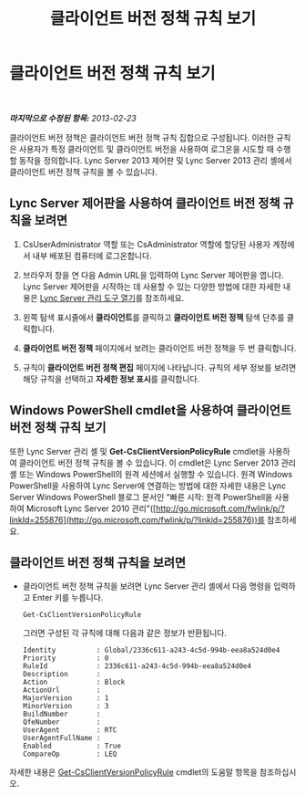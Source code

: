 ﻿---
title: 클라이언트 버전 정책 규칙 보기
TOCTitle: 클라이언트 버전 정책 규칙 보기
ms:assetid: f3a0215f-f72f-4e9b-a07b-25858dc4203a
ms:mtpsurl: https://technet.microsoft.com/ko-kr/library/JJ923060(v=OCS.15)
ms:contentKeyID: 52056998
ms.date: 08/24/2015
mtps_version: v=OCS.15
ms.translationtype: HT
---

# 클라이언트 버전 정책 규칙 보기

 

_**마지막으로 수정된 항목:** 2013-02-23_

클라이언트 버전 정책은 클라이언트 버전 정책 규칙 집합으로 구성됩니다. 이러한 규칙은 사용자가 특정 클라이언트 및 클라이언트 버전을 사용하여 로그온을 시도할 때 수행할 동작을 정의합니다. Lync Server 2013 제어판 및 Lync Server 2013 관리 셸에서 클라이언트 버전 정책 규칙을 볼 수 있습니다.

## Lync Server 제어판을 사용하여 클라이언트 버전 정책 규칙을 보려면

1.  CsUserAdministrator 역할 또는 CsAdministrator 역할에 할당된 사용자 계정에서 내부 배포된 컴퓨터에 로그온합니다.

2.  브라우저 창을 연 다음 Admin URL을 입력하여 Lync Server 제어판을 엽니다. Lync Server 제어판을 시작하는 데 사용할 수 있는 다양한 방법에 대한 자세한 내용은 [Lync Server 관리 도구 열기](lync-server-2013-open-lync-server-administrative-tools.md)를 참조하세요.

3.  왼쪽 탐색 표시줄에서 **클라이언트**를 클릭하고 **클라이언트 버전 정책** 탐색 단추를 클릭합니다.

4.  **클라이언트 버전 정책** 페이지에서 보려는 클라이언트 버전 정책을 두 번 클릭합니다.

5.  규칙이 **클라이언트 버전 정책 편집** 페이지에 나타납니다. 규칙의 세부 정보를 보려면 해당 규칙을 선택하고 **자세한 정보 표시**를 클릭합니다.

## Windows PowerShell cmdlet을 사용하여 클라이언트 버전 정책 규칙 보기

또한 Lync Server 관리 셸 및 **Get-CsClientVersionPolicyRule** cmdlet을 사용하여 클라이언트 버전 정책 규칙을 볼 수 있습니다. 이 cmdlet은 Lync Server 2013 관리 셸 또는 Windows PowerShell의 원격 세션에서 실행할 수 있습니다. 원격 Windows PowerShell을 사용하여 Lync Server에 연결하는 방법에 대한 자세한 내용은 Lync Server Windows PowerShell 블로그 문서인 "빠른 시작: 원격 PowerShell을 사용하여 Microsoft Lync Server 2010 관리"([http://go.microsoft.com/fwlink/p/?linkId=255876](http://go.microsoft.com/fwlink/p/?linkid=255876))를 참조하세요.

## 클라이언트 버전 정책 규칙을 보려면

  - 클라이언트 버전 정책 규칙을 보려면 Lync Server 관리 셸에서 다음 명령을 입력하고 Enter 키를 누릅니다.
    
        Get-CsClientVersionPolicyRule
    
    그러면 구성된 각 규칙에 대해 다음과 같은 정보가 반환됩니다.
    
        Identity          : Global/2336c611-a243-4c5d-994b-eea8a524d0e4
        Priority          : 0
        RuleId            : 2336c611-a243-4c5d-994b-eea8a524d0e4
        Description       :
        Action            : Block
        ActionUrl         :
        MajorVersion      : 1
        MinorVersion      : 3
        BuildNumber       :
        QfeNumber         :
        UserAgent         : RTC
        UserAgentFullName :
        Enabled           : True
        CompareOp         : LEQ

자세한 내용은 [Get-CsClientVersionPolicyRule](get-csclientversionpolicyrule.md) cmdlet의 도움말 항목을 참조하십시오.

